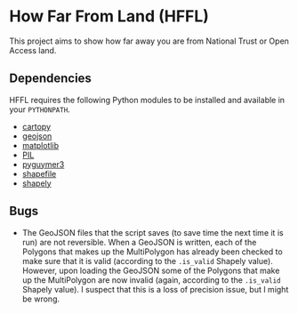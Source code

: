 # How Far From Land (HFFL)

This project aims to show how far away you are from National Trust or Open Access land.

## Dependencies

HFFL requires the following Python modules to be installed and available in your `PYTHONPATH`.

* [cartopy](https://pypi.org/project/Cartopy/)
* [geojson](https://pypi.org/project/geojson/)
* [matplotlib](https://pypi.org/project/matplotlib/)
* [PIL](https://pypi.org/project/Pillow/)
* [pyguymer3](https://github.com/Guymer/PyGuymer3)
* [shapefile](https://pypi.org/project/pyshp/)
* [shapely](https://pypi.org/project/Shapely/)

## Bugs

* The GeoJSON files that the script saves (to save time the next time it is run) are not reversible. When a GeoJSON is written, each of the Polygons that makes up the MultiPolygon has already been checked to make sure that it is valid (according to the `.is_valid` Shapely value). However, upon loading the GeoJSON some of the Polygons that make up the MultiPolygon are now invalid (again, according to the `.is_valid` Shapely value). I suspect that this is a loss of precision issue, but I might be wrong.
